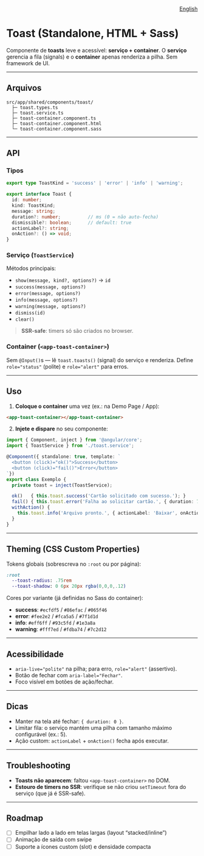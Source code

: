 <p align="right"><a href="./toast.en.md">English</a></p>

# Toast (Standalone, HTML + Sass)

Componente de **toasts** leve e acessível: **serviço + container**. O **serviço** gerencia a fila (signals) e o **container** apenas renderiza a pilha. Sem framework de UI.

---

## Arquivos
```
src/app/shared/components/toast/
  ├─ toast.types.ts
  ├─ toast.service.ts
  ├─ toast-container.component.ts
  ├─ toast-container.component.html
  └─ toast-container.component.sass
```

---

## API

### Tipos
```ts
export type ToastKind = 'success' | 'error' | 'info' | 'warning';

export interface Toast {
  id: number;
  kind: ToastKind;
  message: string;
  duration?: number;          // ms (0 = não auto-fecha)
  dismissible?: boolean;      // default: true
  actionLabel?: string;
  onAction?: () => void;
}
```

### Serviço (`ToastService`)
Métodos principais:
- `show(message, kind?, options?)` → `id`
- `success(message, options?)`
- `error(message, options?)`
- `info(message, options?)`
- `warning(message, options?)`
- `dismiss(id)`
- `clear()`

> **SSR-safe**: timers só são criados no browser.

### Container (`<app-toast-container>`)  
Sem `@Input()`s — lê `toast.toasts()` (signal) do serviço e renderiza. Define `role="status"` (polite) e `role="alert"` para erros.

---

## Uso

1) **Coloque o container** uma vez (ex.: na Demo Page / App):
```html
<app-toast-container></app-toast-container>
```

2) **Injete e dispare** no seu componente:
```ts
import { Component, inject } from '@angular/core';
import { ToastService } from './toast.service';

@Component({ standalone: true, template: `
  <button (click)="ok()">Success</button>
  <button (click)="fail()">Error</button>
`})
export class Exemplo {
  private toast = inject(ToastService);

  ok()   { this.toast.success('Cartão solicitado com sucesso.'); }
  fail() { this.toast.error('Falha ao solicitar cartão.', { duration: 7000 }); }
  withAction() {
    this.toast.info('Arquivo pronto.', { actionLabel: 'Baixar', onAction: () => {/*...*/} });
  }
}
```

---

## Theming (CSS Custom Properties)

Tokens globais (sobrescreva no `:root` ou por página):

```sass
:root
  --toast-radius: .75rem
  --toast-shadow: 0 6px 20px rgba(0,0,0,.12)
```
Cores por variante (já definidas no Sass do container):
- **success**: `#ecfdf5` / `#86efac` / `#065f46`
- **error**:   `#fee2e2` / `#fca5a5` / `#7f1d1d`
- **info**:    `#eff6ff` / `#93c5fd` / `#1e3a8a`
- **warning**: `#fff7ed` / `#fdba74` / `#7c2d12`

---

## Acessibilidade
- `aria-live="polite"` na pilha; para erro, `role="alert"` (assertivo).
- Botão de fechar com `aria-label="Fechar"`.
- Foco visível em botões de ação/fechar.

---

## Dicas
- Manter na tela até fechar: `{ duration: 0 }`.
- Limitar fila: o serviço mantém uma pilha com tamanho máximo configurável (ex.: 5).
- Ação custom: `actionLabel` + `onAction()` fecha após executar.

---

## Troubleshooting
- **Toasts não aparecem**: faltou `<app-toast-container>` no DOM.
- **Estouro de timers no SSR**: verifique se não criou `setTimeout` fora do serviço (que já é SSR-safe).

---

## Roadmap
- [ ] Empilhar lado a lado em telas largas (layout “stacked/inline”)
- [ ] Animação de saída com swipe
- [ ] Suporte a ícones custom (slot) e densidade compacta
